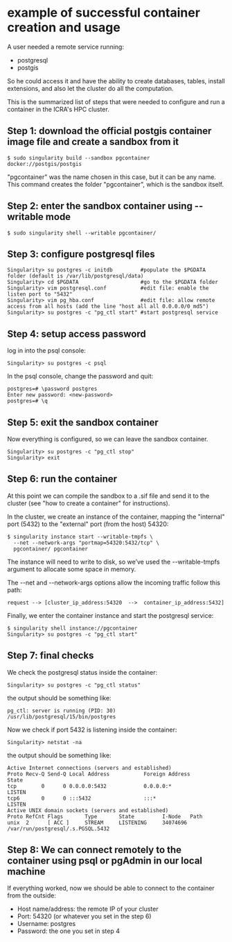 # example of successful container creation and usage
A user needed a remote service running:
- postgresql
- postgis

So he could access it and have the ability to create databases,
tables, install extensions, and also let the cluster do all the computation.

This is the summarized list of steps that were needed to configure and run a
container in the ICRA's HPC cluster.

## Step 1: download the official postgis container image file and create a sandbox from it
```
$ sudo singularity build --sandbox pgcontainer docker://postgis/postgis
```
"pgcontainer" was the name chosen in this case, but it can be any name.
This command creates the folder "pgcontainer", which is the sandbox itself.

## Step 2: enter the sandbox container using --writable mode
```
$ sudo singularity shell --writable pgcontainer/
```

## Step 3: configure postgresql files
```
Singularity> su postgres -c initdb         #populate the $PGDATA folder (default is /var/lib/postgresql/data)
Singularity> cd $PGDATA                    #go to the $PGDATA folder
Singularity> vim postgresql.conf           #edit file: enable the listen port to "5432"
Singularity> vim pg_hba.conf               #edit file: allow remote access from all hosts (add the line "host all all 0.0.0.0/0 md5")
Singularity> su postgres -c "pg_ctl start" #start postgresql service
```

## Step 4: setup access password
log in into the psql console:
```
Singularity> su postgres -c psql
```
In the psql console, change the password and quit:
```
postgres=# \password postgres
Enter new password: <new-password>
postgres=# \q
```

## Step 5: exit the sandbox container
Now everything is configured, so we can leave the sandbox container.
```
Singularity> su postgres -c "pg_ctl stop"
Singularity> exit
```

## Step 6: run the container
At this point we can compile the sandbox to a .sif file and send it to the cluster (see "how to create a container" for instructions).

In the cluster, we create an instance of the container, mapping the "internal" port (5432) to the "external" port (from the host) 54320:
```
$ singularity instance start --writable-tmpfs \
  --net --network-args "portmap=54320:5432/tcp" \
  pgcontainer/ pgcontainer
```
The instance will need to write to disk, so we’ve used the
--writable-tmpfs argument to allocate some space in memory.

The --net and --network-args options allow the incoming traffic follow this path:

```
request --> [cluster_ip_address:54320  -->  container_ip_address:5432]
```

Finally, we enter the container instance and start the postgresql service:
```
$ singularity shell instance://pgcontainer
Singularity> su postgres -c "pg_ctl start"
```

## Step 7: final checks
We check the postgresql status inside the container:
```
Singularity> su postgres -c "pg_ctl status"
```
the output should be something like:
```
pg_ctl: server is running (PID: 30)
/usr/lib/postgresql/15/bin/postgres
```
Now we check if port 5432 is listening inside the container:
```
Singularity> netstat -na
```
the output should be something like:
```
Active Internet connections (servers and established)
Proto Recv-Q Send-Q Local Address           Foreign Address         State
tcp        0      0 0.0.0.0:5432            0.0.0.0:*               LISTEN
tcp6       0      0 :::5432                 :::*                    LISTEN
Active UNIX domain sockets (servers and established)
Proto RefCnt Flags       Type       State         I-Node   Path
unix  2      [ ACC ]     STREAM     LISTENING     34074696 /var/run/postgresql/.s.PGSQL.5432
```

## Step 8: We can connect remotely to the container using psql or pgAdmin in our local machine
If everything worked, now we should be able to connect to the container from the outside:

- Host name/address: the remote IP of your cluster
- Port: 54320 (or whatever you set in the step 6)
- Username: postgres
- Password: the one you set in step 4

